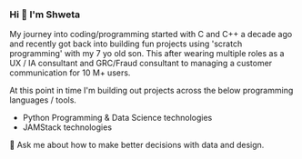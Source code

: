 ### Hi 👋 I'm Shweta

My journey into coding/programming started with C and C++ a decade ago and recently got back into building fun projects using 'scratch programming' with my 7 yo old son. This after wearing multiple roles as a UX / IA consultant and GRC/Fraud consultant to managing a customer communication for 10 M+ users.

At this point in time I'm building out projects across the below programming languages / tools. 

- Python Programming & Data Science technologies
- JAMStack technologies

💬 Ask me about how to make better decisions with data and design.


<!--
**shwetanaren/shwetanaren** is a ✨ _special_ ✨ repository because its `README.md` (this file) appears on your GitHub profile.

Here are some ideas to get you started:

- 🔭 I’m currently working to 
- 🌱 I’m currently learning ...
- 👯 I’m looking to collaborate on ...
- 🤔 I’m looking for help with ...
- 💬 Ask me about how to inform better decisions with data / design thinking
- 📫 How to reach me: ...
- 😄 Pronouns: He
- ⚡ Fun fact: 
-->
